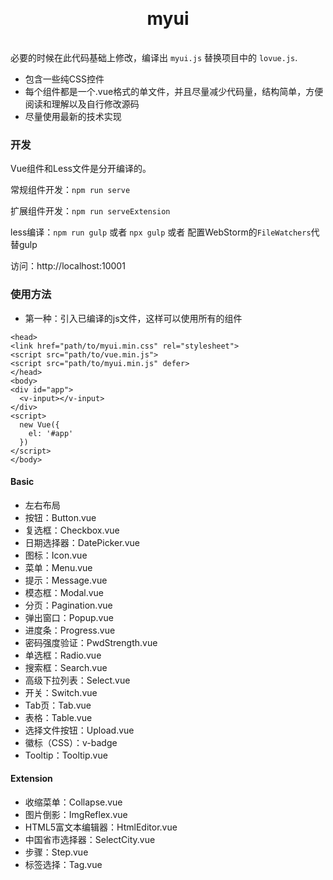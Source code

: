 <h1 align="center" style="margin: 30px 0 35px;">myui</h1>

必要的时候在此代码基础上修改，编译出 `myui.js` 替换项目中的 `lovue.js`.

- 包含一些纯CSS控件
- 每个组件都是一个.vue格式的单文件，并且尽量减少代码量，结构简单，方便阅读和理解以及自行修改源码
- 尽量使用最新的技术实现

### 开发
Vue组件和Less文件是分开编译的。

常规组件开发：`npm run serve`

扩展组件开发：`npm run serveExtension`

less编译：`npm run gulp` 或者 `npx gulp` 或者 配置WebStorm的`FileWatchers`代替gulp

访问：http://localhost:10001

### 使用方法
- 第一种：引入已编译的js文件，这样可以使用所有的组件
```
<head>
<link href="path/to/myui.min.css" rel="stylesheet">
<script src="path/to/vue.min.js">
<script src="path/to/myui.min.js" defer>
</head>
<body>
<div id="app">
  <v-input></v-input>
</div>
<script>
  new Vue({
    el: '#app'
  })
</script>
</body>
```


#### Basic
- 左右布局
- 按钮：Button.vue
- 复选框：Checkbox.vue
- 日期选择器：DatePicker.vue
- 图标：Icon.vue
- 菜单：Menu.vue
- 提示：Message.vue
- 模态框：Modal.vue
- 分页：Pagination.vue
- 弹出窗口：Popup.vue
- 进度条：Progress.vue
- 密码强度验证：PwdStrength.vue
- 单选框：Radio.vue
- 搜索框：Search.vue
- 高级下拉列表：Select.vue
- 开关：Switch.vue
- Tab页：Tab.vue
- 表格：Table.vue
- 选择文件按钮：Upload.vue
- 徽标（CSS）：v-badge
- Tooltip：Tooltip.vue

#### Extension
- 收缩菜单：Collapse.vue
- 图片倒影：ImgReflex.vue
- HTML5富文本编辑器：HtmlEditor.vue
- 中国省市选择器：SelectCity.vue
- 步骤：Step.vue
- 标签选择：Tag.vue
